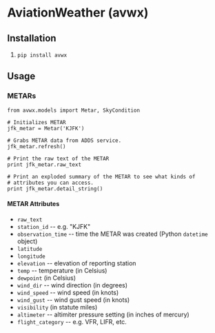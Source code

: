 # AviationWeather (avwx)

## Installation

1. `pip install avwx`

## Usage

### METARs

    from avwx.models import Metar, SkyCondition

    # Initializes METAR
    jfk_metar = Metar('KJFK')

    # Grabs METAR data from ADDS service.
    jfk_metar.refresh()

    # Print the raw text of the METAR
    print jfk_metar.raw_text

    # Print an exploded summary of the METAR to see what kinds of
    # attributes you can access.
    print jfk_metar.detail_string()

#### METAR Attributes

* `raw_text`
* `station_id` -- e.g. "KJFK"
* `observation_time` -- time the METAR was created (Python `datetime` object)
* `latitude`
* `longitude`
* `elevation` -- elevation of reporting station
* `temp` -- temperature (in Celsius)
* `dewpoint` (in Celsius)
* `wind_dir` -- wind direction (in degrees)
* `wind_speed` -- wind speed (in knots)
* `wind_gust` -- wind gust speed (in knots)
* `visibility` (in statute miles)
* `altimeter` -- altimiter pressure setting (in inches of mercury)
* `flight_category` -- e.g. VFR, LIFR, etc.

